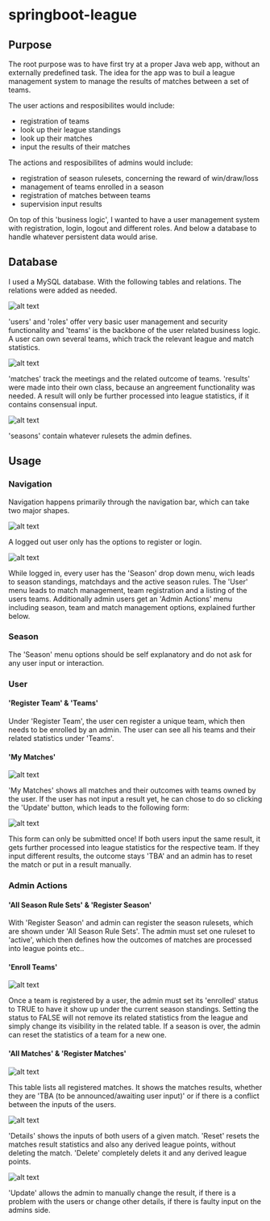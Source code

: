 # springboot-league

## Purpose
The root purpose was to have first try at a proper Java web app, without an externally predefined task.
The idea for the app was to buil a league management system to manage the results of matches between a set of teams.

The user actions and resposibilites would include:
- registration of teams
- look up their league standings
- look up their matches
- input the results of their matches

The actions and resposibilites of admins would include:
- registration of season rulesets, concerning the reward of win/draw/loss
- management of teams enrolled in a season
- registration of matches between teams
- supervision input results 

On top of this 'business logic', I wanted to have a user management system with registration, login, logout and different roles. And below a database to handle whatever persistent data would arise.

## Database
I used a MySQL database. With the following tables and relations. The relations were added as needed.

![alt text](https://github.com/JulianEichen/springboot-league/blob/main/pictures/db_users.png?raw=true)

'users' and 'roles' offer very basic user management and security functionality and 'teams' is the backbone of the user related business logic. A user can own several teams, which track the relevant league and match statistics.

![alt text](https://github.com/JulianEichen/springboot-league/blob/main/pictures/db_matches.png?raw=true)

'matches' track the meetings and the related outcome of teams. 'results' were made into their own class, because an angreement functionality was needed. A result will only be further processed into league statistics, if it contains consensual input. 

![alt text](https://github.com/JulianEichen/springboot-league/blob/main/pictures/db_seasons.png?raw=true)

'seasons' contain whatever rulesets the admin defines. 

## Usage

### Navigation

Navigation happens primarily through the navigation bar, which can take two major shapes.

![alt text](https://github.com/JulianEichen/springboot-league/blob/main/pictures/navbar_out.png?raw=true)

 A logged out user only has the options to register or login.

![alt text](https://github.com/JulianEichen/springboot-league/blob/main/pictures/navbar_in.png?raw=true)

While logged in, every user has the 'Season' drop down menu, wich leads to season standings, matchdays and the active season rules. The 'User' menu leads to match management, team registration and a listing of the users teams.  Additionally admin users get an 'Admin Actions' menu including season, team and match management options, explained further below.

### Season

The 'Season' menu options should be self explanatory and do not ask for any user input or interaction.

### User

#### 'Register Team' & 'Teams'

Under 'Register Team', the user cen register a unique team, which then needs to be enrolled by an admin. The user can see all his teams and their related statistics under 'Teams'.

#### 'My Matches'

![alt text](https://github.com/JulianEichen/springboot-league/blob/main/pictures/user_matches.png?raw=true)

'My Matches' shows all matches and their outcomes with teams owned by the user. If the user has not input a result yet, he can chose to do so clicking the 'Update' button, which leads to the following form:

![alt text](https://github.com/JulianEichen/springboot-league/blob/main/pictures/user_matchupdate.png?raw=true)

This form can only be submitted once! If both users input the same result, it gets further processed into league statistics for the respective team. If they input different results, the outcome stays 'TBA' and an admin has to reset the match or put in a result manually. 

### Admin Actions

#### 'All Season Rule Sets' & 'Register Season'

With 'Register Season' and admin can register the season rulesets, which are shown under 'All Season Rule Sets'. The admin must set one ruleset to 'active', which then defines how the outcomes of matches are processed into league points etc..

#### 'Enroll Teams'

![alt text](https://github.com/JulianEichen/springboot-league/blob/main/pictures/admin_teams.png?raw=true)

Once a team is registered by a user, the admin must set its 'enrolled' status to TRUE to have it show up under the current season standings. Setting the status to FALSE will not remove its related statistics from the league and simply change its visibility in the related table.
If a season is over, the admin can reset the statistics of a team for a new one.

#### 'All Matches' & 'Register Matches'

![alt text](https://github.com/JulianEichen/springboot-league/blob/main/pictures/admin_matches.png?raw=true)

This table lists all registered matches. It shows the matches results, whether they are 'TBA (to be announced/awaiting user input)' or if there is a conflict between the inputs of the users.

![alt text](https://github.com/JulianEichen/springboot-league/blob/main/pictures/admin_matches_details.png?raw=true)

'Details' shows the inputs of both users of a given match. 'Reset' resets the matches result statistics and also any derived league points, without deleting the match. 'Delete' completely delets it and any derived league points. 

![alt text](https://github.com/JulianEichen/springboot-league/blob/main/pictures/admin_matches_update.png?raw=true)

'Update' allows the admin to manually change the result, if there is a problem with the users or change other details, if there is faulty input on the admins side. 
